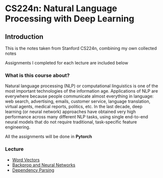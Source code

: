 # CS224n: Natural Language Processing with Deep Learning

## Introduction

This is the notes taken from Stanford CS224n, combining my own collected notes

Assignments I completed for each lecture are included below

### What is this course about?

Natural language processing (NLP) or computational linguistics is one of the most important technologies of the information age. Applications of NLP are everywhere because people communicate almost everything in language: web search, advertising, emails, customer service, language translation, virtual agents, medical reports, politics, etc. In the last decade, deep learning (or neural network) approaches have obtained very high performance across many different NLP tasks, using single end-to-end neural models that do not require traditional, task-specific feature engineering. 

All the assignments will be done in **Pytorch**

### Lecture

- [Word Vectors](Word_Vector.md)
- [Backprop and Neural Networks](Neural_Networks.md)
- [Dependency Parsing](Dependency-Parsing.md)



